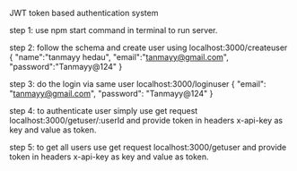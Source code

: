 JWT token based authentication system

step 1: use npm start command in terminal to run server.

step 2: follow the schema and create user using localhost:3000/createuser
{
"name":"tanmayy hedau",
"email":"tanmayy@gmail.com",
"password":"Tanmayy@124"
}

step 3: do the login via same user localhost:3000/loginuser
{
"email": "tanmayy@gmail.com",
"password": "Tanmayy@124"
}

step 4: to authenticate user simply use get request localhost:3000/getuser/:userId and provide token in headers x-api-key as key and value as token.

step 5: to get all users use get request localhost:3000/getuser and provide token in headers x-api-key as key and value as token.